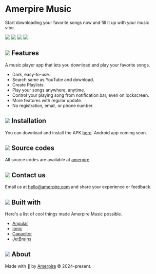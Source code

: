 # Amerpire Music

Start downloading your favorite songs now and fill it up with your music vibe.

![](music-1.jpg)
![](music-2.jpg)
![](music-3.jpg)
![](music-4.jpg)

## ![](features.svg) Features

A music player app that lets you download and play your favorite songs.

- Dark, easy-to-use.
- Search same as YouTube and download.
- Create Playlists.
- Play your songs anywhere, anytime.
- Control your playing song from notification bar, even on lockscreen.
- More features with regular update.
- No registration, email, or phone number.

## ![](installation.svg) Installation

  You can download and install the APK [here](https://). Android app coming soon.

## ![](source-codes.svg) Source codes

All source codes are available at [amerpire](https://github.com/amerpire)

## ![](contact-us.svg) Contact us

Email us at [hello@amerpire.com](mailto:hello@amerpire.com) and share your experience or feedback.

## ![](built-with.svg) Built with

Here's a list of cool things made Amerpire Music possible.

- [Angular](https://angular.io/)
- [Ionic](https://ionicframework.com/)
- [Capacitor](https://capacitorjs.com/)
- [JetBrains](https://www.jetbrains.com/)

## ![](about.svg) About

Made with 💖 by [Amerpire](https://amerpire.com) &copy; 2024-present.
